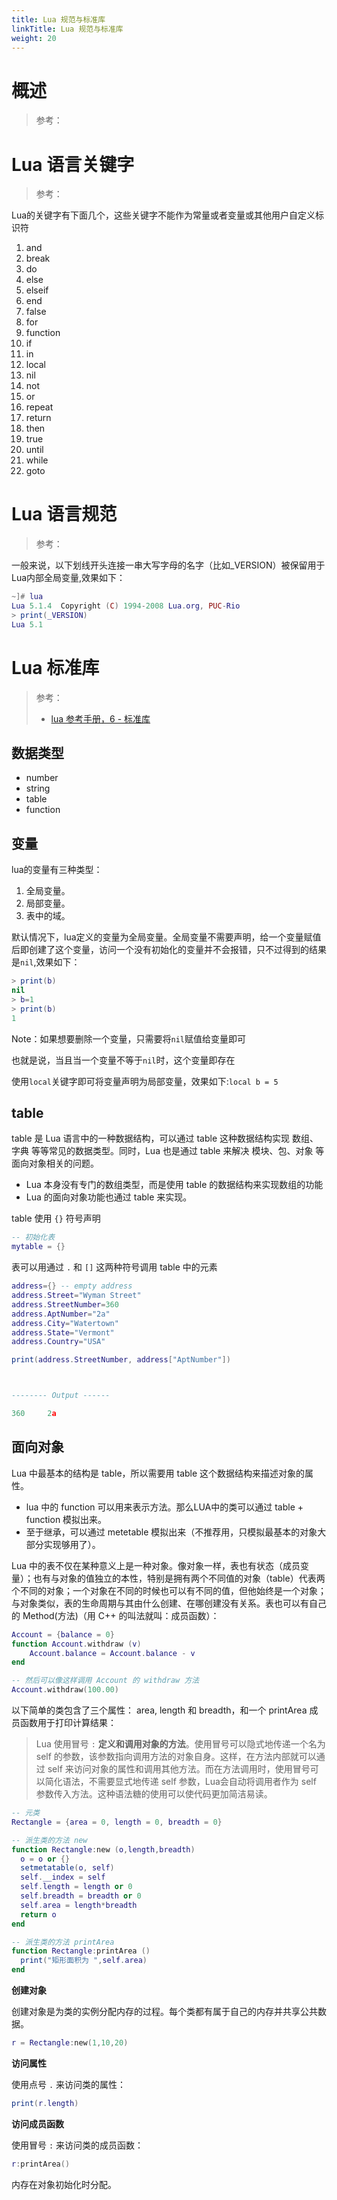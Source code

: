 ```yaml
---
title: Lua 规范与标准库
linkTitle: Lua 规范与标准库
weight: 20
---
```

# 概述

> 参考：

# Lua 语言关键字

> 参考：

Lua的关键字有下面几个，这些关键字不能作为常量或者变量或其他用户自定义标识符

1. and
2. break
3. do
4. else
5. elseif
6. end
7. false
8. for
9. function
10. if
11. in
12. local
13. nil
14. not
15. or
16. repeat
17. return
18. then
19. true
20. until
21. while
22. goto

# Lua 语言规范

> 参考：

一般来说，以下划线开头连接一串大写字母的名字（比如_VERSION）被保留用于Lua内部全局变量,效果如下：

```lua
~]# lua
Lua 5.1.4  Copyright (C) 1994-2008 Lua.org, PUC-Rio
> print(_VERSION)
Lua 5.1
```

# Lua 标准库

> 参考：
>
> - [lua 参考手册，6 - 标准库](https://www.lua.org/manual/5.4/manual.html#6)

## 数据类型

- number
- string
- table
- function

## 变量

lua的变量有三种类型：

1. 全局变量。
2. 局部变量。
3. 表中的域。

默认情况下，lua定义的变量为全局变量。全局变量不需要声明，给一个变量赋值后即创建了这个变量，访问一个没有初始化的变量并不会报错，只不过得到的结果是`nil`,效果如下：

```lua
> print(b)
nil
> b=1
> print(b)
1
```

Note：如果想要删除一个变量，只需要将`nil`赋值给变量即可

也就是说，当且当一个变量不等于`nil`时，这个变量即存在

使用`local`关键字即可将变量声明为局部变量，效果如下:`local b = 5`

## table

table 是 Lua 语言中的一种数据结构，可以通过 table 这种数据结构实现 数组、字典 等等常见的数据类型。同时，Lua 也是通过 table 来解决 模块、包、对象 等面向对象相关的问题。

- Lua 本身没有专门的数组类型，而是使用 table 的数据结构来实现数组的功能
- Lua 的面向对象功能也通过 table 来实现。

table 使用 `{}` 符号声明

```lua
-- 初始化表
mytable = {}
```

表可以用通过 `.` 和 `[]` 这两种符号调用 table 中的元素

```lua
address={} -- empty address
address.Street="Wyman Street"
address.StreetNumber=360
address.AptNumber="2a"
address.City="Watertown"
address.State="Vermont"
address.Country="USA"

print(address.StreetNumber, address["AptNumber"])



-------- Output ------

360     2a
```

## 面向对象

Lua 中最基本的结构是 table，所以需要用 table 这个数据结构来描述对象的属性。

- lua 中的 function 可以用来表示方法。那么LUA中的类可以通过 table + function 模拟出来。
- 至于继承，可以通过 metetable 模拟出来（不推荐用，只模拟最基本的对象大部分实现够用了）。

Lua 中的表不仅在某种意义上是一种对象。像对象一样，表也有状态（成员变量）；也有与对象的值独立的本性，特别是拥有两个不同值的对象（table）代表两个不同的对象；一个对象在不同的时候也可以有不同的值，但他始终是一个对象；与对象类似，表的生命周期与其由什么创建、在哪创建没有关系。表也可以有自己的 Method(方法)（用 C++ 的叫法就叫：成员函数）：

```lua
Account = {balance = 0}
function Account.withdraw (v)
    Account.balance = Account.balance - v
end

-- 然后可以像这样调用 Account 的 withdraw 方法
Account.withdraw(100.00)
```

以下简单的类包含了三个属性： area, length 和 breadth，和一个 printArea 成员函数用于打印计算结果：

> Lua 使用冒号 `:` **定义和调用对象的方法**。使用冒号可以隐式地传递一个名为 self 的参数，该参数指向调用方法的对象自身。这样，在方法内部就可以通过 self 来访问对象的属性和调用其他方法。而在方法调用时，使用冒号可以简化语法，不需要显式地传递 self 参数，Lua会自动将调用者作为 self 参数传入方法。这种语法糖的使用可以使代码更加简洁易读。

```lua
-- 元类
Rectangle = {area = 0, length = 0, breadth = 0}

-- 派生类的方法 new
function Rectangle:new (o,length,breadth)
  o = o or {}
  setmetatable(o, self)
  self.__index = self
  self.length = length or 0
  self.breadth = breadth or 0
  self.area = length*breadth
  return o
end

-- 派生类的方法 printArea
function Rectangle:printArea ()
  print("矩形面积为 ",self.area)
end
```

**创建对象**

创建对象是为类的实例分配内存的过程。每个类都有属于自己的内存并共享公共数据。

```lua
r = Rectangle:new(1,10,20)
```

**访问属性**

使用点号 `.` 来访问类的属性：

```lua
print(r.length)
```

**访问成员函数**

使用冒号 `:` 来访问类的成员函数：

```lua
r:printArea()
```

内存在对象初始化时分配。
